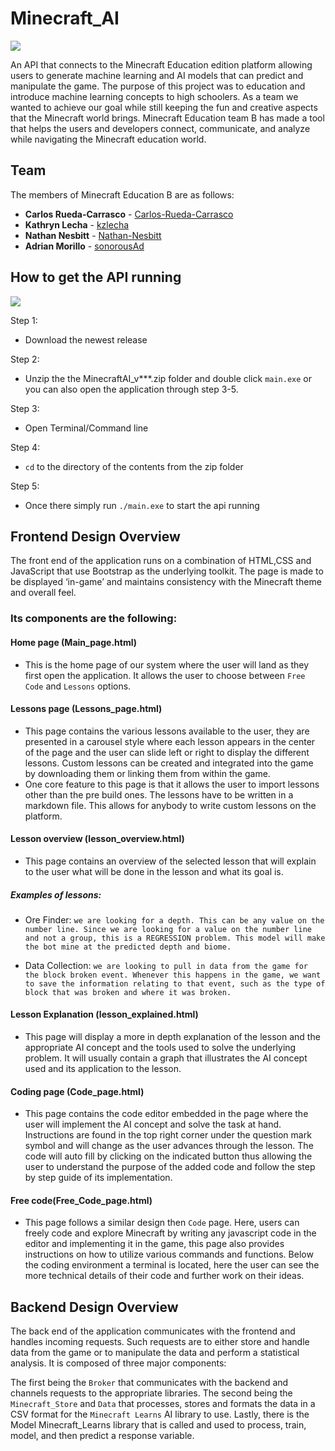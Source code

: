 # Minecraft_AI
![](https://i.imgur.com/BZEw7mA.png)

An API that connects to the Minecraft Education edition platform allowing users to generate machine learning and AI models that can predict and manipulate the game. The purpose of this project was to education and introduce machine learning concepts to high schoolers. As a team we wanted to achieve our goal while still keeping the fun and creative aspects that the Minecraft world brings. Minecraft Education team B has made a tool that helps the users and developers connect, communicate, and analyze while navigating the Minecraft education world. 

## Team
The members of Minecraft Education B are as follows:
* **Carlos Rueda-Carrasco** - [Carlos-Rueda-Carrasco](https://github.com/Carlos-Rueda-Carrasco)
* **Kathryn Lecha** - [kzlecha](https://github.com/kzlecha)
* **Nathan Nesbitt** - [Nathan-Nesbitt](https://github.com/Nathan-Nesbitt)
* **Adrian Morillo** - [sonorousAd](https://github.com/sonorousAd)

## How to get the API running
![](https://media2.giphy.com/media/dZMW8MJLBjoOVzDtK1/giphy.gif)

Step 1:
- Download the newest release

Step 2:
- Unzip the the MinecraftAI_v***.zip folder and double click `main.exe` or you can also open the application through step 3-5.

Step 3:
- Open Terminal/Command line

Step 4:
- `cd` to the directory of the contents from the zip folder

Step 5:
- Once there simply run `./main.exe` to start the api running

## Frontend Design Overview
The front end of the application runs on a combination of HTML,CSS and JavaScript that use Bootstrap as the underlying toolkit. The page is made to be displayed ‘in-game’ and maintains consistency with the Minecraft theme and overall feel.

### Its components are the following:

#### Home page (Main_page.html)
- This is the home page of our system where the user will land as they first open the application. It allows the user to choose between `Free Code` and `Lessons` options.

#### Lessons page (Lessons_page.html)
- This page contains the various lessons available to the user, they are presented in a carousel style where each lesson appears in the center of the page and the user can slide left or right to display the different lessons.
Custom lessons can be created and integrated into the game by downloading them or linking them from within the game.
- One core feature to this page is that it allows the user to import lessons other than the pre build ones. The lessons have to be written in a markdown file. This allows for anybody to write custom lessons on the platform.

#### Lesson overview (lesson_overview.html)
- This page contains an overview of the selected lesson that will explain to the user what will be done in the lesson and what its goal is.

##### Examples of lessons:
- Ore Finder: `we are looking for a depth. This can be any value on the number line. Since we are looking for a value on the number line and not a group, this is a REGRESSION problem. This model will make the bot mine at the predicted depth and biome.`

- Data Collection: `we are looking to pull in data from the game for the block broken event. Whenever this happens in the game, we want to save the information relating to that event, such as the type of block that was broken and where it was broken.`

#### Lesson Explanation (lesson_explained.html)
- This page will display a more in depth explanation of the lesson and the appropriate AI concept and the tools used to solve the underlying problem. It will usually contain a graph that illustrates the AI concept used and its application to the lesson.

#### Coding page (Code_page.html)
- This page contains the code editor embedded in the page where the user will implement the AI concept and solve the task at hand. Instructions are found in the top right corner under the question mark symbol and will change as the user advances through the lesson. The code will auto fill by clicking on the indicated button thus allowing the user to understand the purpose of the added code and follow the step by step guide of its implementation.

#### Free code(Free_Code_page.html)
- This page follows a similar design then `Code` page. Here, users can freely code and explore Minecraft by writing any javascript code in the editor and implementing it in the game, this page also provides instructions on how to utilize various commands and functions.
Below the coding environment a terminal is located, here the user can see the more technical details of their code and further work on their ideas.

## Backend Design Overview

The back end of the application communicates with the frontend and handles incoming requests. Such requests are to either store and handle data from the game or to manipulate the data and perform a statistical analysis. It is composed of three major components:

The first being the `Broker` that communicates with the backend and channels requests to the appropriate libraries. The second being the `Minecraft_Store` and `Data` that processes, stores and formats the data in a CSV format for the `Minecraft Learns` AI library to use. Lastly, there is the Model Minecraft_Learns library that is called and used to process, train, model, and then predict a response variable. 